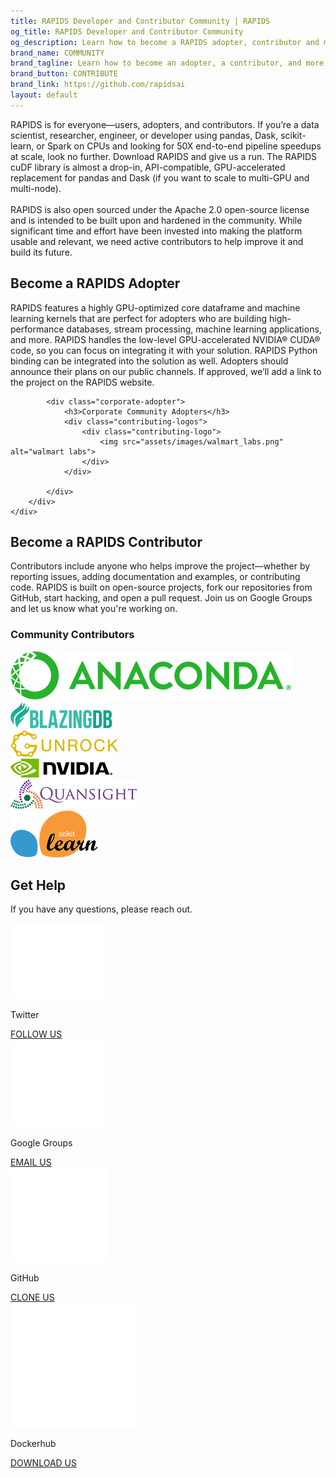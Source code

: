 ```yaml
---
title: RAPIDS Developer and Contributor Community | RAPIDS
og_title: RAPIDS Developer and Contributor Community
og_description: Learn how to become a RAPIDS adopter, contributor and more. Start contributing today!
brand_name: COMMUNITY
brand_tagline: Learn how to become an adopter, a contributor, and more.
brand_button: CONTRIBUTE
brand_link: https://github.com/rapidsai
layout: default
---
```


<section class="about-rapids contact-rapids">
    <div class="fixed-content">
        <div class="sub-heading">RAPIDS is for everyone—users, adopters, and contributors. If you’re a data
            scientist, researcher, engineer, or developer using pandas, Dask, scikit-learn, or Spark on CPUs
            and looking for 50X end-to-end pipeline speedups at scale, look no further. Download RAPIDS and
            give us a run. The RAPIDS cuDF library is almost a drop-in, API-compatible, GPU-accelerated
            replacement for pandas and Dask (if you want to scale to multi-GPU and multi-node).<br>
            <br>
            RAPIDS is also open sourced under the Apache 2.0 open-source license and is intended to be built
            upon and hardened in the community. While significant time and effort have been invested into
            making the platform usable and relevant, we need active contributors to help improve it and
            build its future.
        </div>
    </div>
</section>

<section class="rapids-adopter community-main">
    <div class="top-main-gray-strip"></div>
    <div class="rapids-adopter-container">
        <div class="fixed-content">
            <h2>Become a RAPIDS Adopter</h2>
            <p>RAPIDS features a highly GPU-optimized core dataframe and machine learning kernels that are perfect for adopters who are building high-performance databases, stream processing, machine learning applications, and more. RAPIDS handles the low-level GPU-accelerated NVIDIA® CUDA® code, so you can focus on integrating it with your solution. RAPIDS Python binding can be integrated into the solution as well. Adopters should announce their plans on our public channels. If approved, we’ll add a link to the project on the RAPIDS website.</p>

            <div class="corporate-adopter">
                <h3>Corporate Community Adopters</h3>
                <div class="contributing-logos">
                    <div class="contributing-logo">
                        <img src="assets/images/walmart_labs.png" alt="walmart labs">
                    </div>
                </div>

            </div>
        </div>
    </div>
</section>

<section class="community-main">
    <div class="fixed-content">
        <div class="community-content-inner">
            <h2>Become a RAPIDS Contributor</h2>
            <p class="no-padding-botton">Contributors include anyone who helps improve the project—whether by reporting issues, adding documentation and examples, or contributing code. RAPIDS is built on open-source projects, fork our repositories from GitHub, start hacking, and open a pull request. Join us on Google Groups and let us know what you're working on.</p>
        </div>
    </div>
</section>

<section class="contributing-partner">
    <div class="fixed-content">
        <h3>Community Contributors</h3>
        <div class="contributing-logos">
            <div class="contributing-logo">
                <img src="assets/images/anaconda.png" alt="anaconda">
            </div>
            <div class="contributing-logo">
                <img src="assets/images/blazingdb.png" alt="blazingdb">
            </div>
            <div class="contributing-logo">
                <img src="assets/images/Gunrock_Color.png" alt="gunrock">
            </div>
            <div class="contributing-logo">
                <img src="assets/images/NVLogo_2D_H.png" alt="nvidia">
            </div>
            <div class="contributing-logo">
                <img src="assets/images/quansight.png" alt="quansight">
            </div>
            <div class="contributing-logo">
                <img src="assets/images/scikit-learn_Color.png" alt="scikitlearn">
            </div>
        </div>
    </div>
</section>

<section class="footer-cta-main">
    <div class="fixed-content">
        <h2>Get Help</h2>
        <p>If you have any questions, please reach out.</p>
        <div class="footer-help-section">
            <div class="footer-help-box">
                <div class="footer-help-box-image"><img src="assets/images/Twitter-help.svg" alt="twitter"></div>
                <p>Twitter</p>
                <a href="https://twitter.com/RAPIDSai" target="_blank" class="blue-btn">FOLLOW US</a>
            </div>
            <div class="footer-help-box">
                <div class="footer-help-box-image"><img src="assets/images/google-group.svg" alt="google groups"></div>
                <p>Google Groups</p>
                <a href="mailto:RAPIDSai@googlegroups.com" class="primary-btn purple">EMAIL US</a>
            </div>
            <div class="footer-help-box">
                <div class="footer-help-box-image"><img src="assets/images/gitlab-icon.svg" alt="gitlab"></div>
                <p>GitHub</p>
                <a href="https://github.com/RAPIDSai" target="_blank" class="primary-btn orange">CLONE US</a>
            </div>
            <div class="footer-help-box">
                <div class="footer-help-box-image"><img src="assets/images/docker-icon.svg" alt="docker"></div>
                <p>Dockerhub</p>
                <a href="https://hub.docker.com/u/rapidsai" target="_blank" class="dark-blue-btn">DOWNLOAD US</a>
            </div>
        </div>
    </div>
</section>
